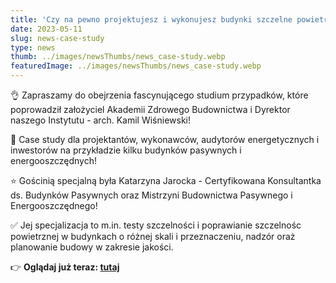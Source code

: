 ```yaml
---
title: 'Czy na pewno projektujesz i wykonujesz budynki szczelne powietrznie'
date: 2023-05-11
slug: news-case-study
type: news
thumb: ../images/newsThumbs/news_case-study.webp
featuredImage: ../images/newsThumbs/news_case-study.webp
---
```


👌 Zapraszamy do obejrzenia fascynującego studium przypadków, które poprowadził założyciel Akademii Zdrowego Budownictwa i Dyrektor naszego Instytutu - arch. Kamil Wiśniewski!

🎯 Case study dla projektantów, wykonawców, audytorów energetycznych i inwestorów na przykładzie kilku budynków pasywnych i energooszczędnych!

⭐️ Gościnią specjalną była Katarzyna Jarocka - Certyfikowana Konsultantka ds. Budynków Pasywnych oraz Mistrzyni Budownictwa Pasywnego i Energooszczędnego!

✅ Jej specjalizacja to m.in. testy szczelności i poprawianie szczelnośc powietrznej w budynkach o różnej skali i przeznaczeniu, nadzór oraż planowanie budowy w zakresie jakości.

👉 <strong>Oglądaj już teraz: <a href="https://www.youtube.com/watch?v=SNzUzyWuEPw">tutaj</a></strong>
